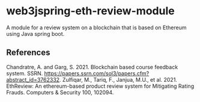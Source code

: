 # web3jspring-eth-review-module
A module for a review system on a blockchain that is based on Ethereum using Java spring boot.

## References
Chandratre, A. and Garg, S. 2021. Blockchain based course feedback system. SSRN. https://papers.ssrn.com/sol3/papers.cfm?abstract_id=3762332. 
Zulfiqar, M., Tariq, F., Janjua, M.U., et al. 2021. EthReview: An ethereum-based product review system for Mitigating Rating Frauds. Computers & Security 100, 102094. 
